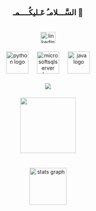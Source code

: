 <h2 align="center">السَّـــلامـُ  عَـليكُــــمـ 👋</h2>

###

<br clear="both">

<div align="center">
  <a href="https://www.linkedin.com/in/farah-balba-a-45a839291/" target="_blank">
    <img src="https://raw.githubusercontent.com/maurodesouza/profile-readme-generator/master/src/assets/icons/social/linkedin/default.svg" width="40" height="30" alt="linkedin logo"  />
  </a>
</div>

###

<div align="center">
  <img src="https://cdn.jsdelivr.net/gh/devicons/devicon/icons/python/python-original.svg" height="60" alt="python logo"  />
  <img width="15" />
  <img src="https://cdn.jsdelivr.net/gh/devicons/devicon/icons/microsoftsqlserver/microsoftsqlserver-plain-wordmark.svg" height="60" alt="microsoftsqlserver logo"  />
  <img width="15" />
  <img src="https://cdn.jsdelivr.net/gh/devicons/devicon/icons/java/java-original-wordmark.svg" height="60" alt="java logo"  />
</div>

###

<div align="center">
  <img src="https://visitor-badge.laobi.icu/badge?page_id=Farah-Balbaa.Farah-Balbaa&left_color=lightskyblue&right_color=grey&left_text=Audience"  />
</div>

###

<div align="center">
  <img height="150" src="https://media.giphy.com/media/v1.Y2lkPTc5MGI3NjExc2NjaXlkeGFsZjA3N2N5YXE2Z3NiYjc4dGE5emNoeGlobng2MDdqaiZlcD12MV9naWZzX3NlYXJjaCZjdD1n/NTtoU4hkyq8W48re2f/giphy.gif"  />
</div>

###

<br clear="both">

<div align="center">
  <img src="https://github-readme-stats.vercel.app/api?username=Farah-Balbaa&hide_title=false&hide_rank=false&show_icons=true&include_all_commits=true&count_private=true&disable_animations=false&theme=discord_old_blurple&locale=en&hide_border=true&order=1&custom_title=Stats" height="100" alt="stats graph"  />
</div>

###
